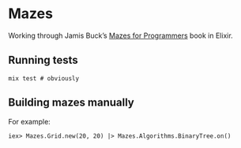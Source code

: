 # Mazes

Working through Jamis Buck’s
[Mazes for
Programmers](https://pragprog.com/titles/jbmaze/mazes-for-programmers/) book in
Elixir.

## Running tests

    mix test # obviously

## Building mazes manually

For example:

    iex> Mazes.Grid.new(20, 20) |> Mazes.Algorithms.BinaryTree.on()
